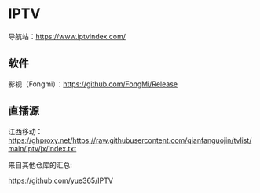# IPTV

导航站：https://www.iptvindex.com/

## 软件

影视（Fongmi）：https://github.com/FongMi/Release

## 直播源

江西移动：https://ghproxy.net/https://raw.githubusercontent.com/qianfanguojin/tvlist/main/iptv/jx/index.txt


来自其他仓库的汇总:

https://github.com/yue365/IPTV
